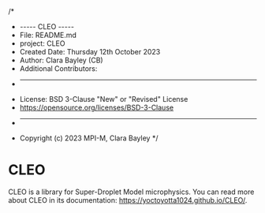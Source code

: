 /*
 * ----- CLEO -----
 * File: README.md
 * project: CLEO
 * Created Date: Thursday 12th October 2023
 * Author: Clara Bayley (CB)
 * Additional Contributors:
 * -----
 * License: BSD 3-Clause "New" or "Revised" License
 * https://opensource.org/licenses/BSD-3-Clause
 * -----
 * Copyright (c) 2023 MPI-M, Clara Bayley
 */


# CLEO
CLEO is a library for Super-Droplet Model microphysics.
You can read more about CLEO in its
documentation: <https://yoctoyotta1024.github.io/CLEO/>.
